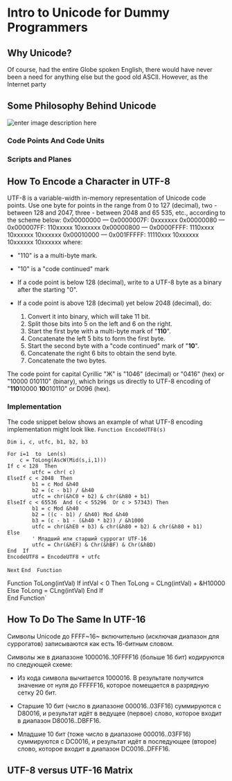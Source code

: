 # Intro to Unicode for Dummy Programmers

## Why Unicode?

Of course, had the entire Globe spoken English, there would have never been a need for anything else but the good old ASCII. However, as the Internet party

## Some Philosophy Behind Unicode

![enter image description here](https://lh3.googleusercontent.com/driTrANKja0TwszTgvDmmmLzRCryfCI5TGAj11gkI_PfxbNG3JVqszY282WWRLYdndv4AZL68Q9Q)


### Code Points And Code Units

### Scripts and Planes

## How To Encode a Character in UTF-8 
UTF-8 is a variable-width in-memory representation of Unicode code points. Use one byte for points in the range from 0 to 127 (decimal), two - between 128 and 2047, three - between 2048 and 65 535, etc., according to the scheme below:
0x00000000 — 0x0000007F: 0xxxxxxx
0x00000080 — 0x000007FF: 110xxxxx 10xxxxxx
0x00000800 — 0x0000FFFF: 1110xxxx 10xxxxxx 10xxxxxx
0x00010000 — 0x001FFFFF: 11110xxx 10xxxxxx 10xxxxxx 10xxxxxx
where:
-  "110" is a a multi-byte mark.
-  "10" is a "code continued" mark



- If  a code point is below 128 (decimal), write to a UTF-8 byte as a binary after the starting "0".
- If a code point is above 128 (decimal) yet below 2048 (decimal), do:
	1. Convert it into binary, which will take 11 bit. 
	2. Split those bits into 5 on the left and 6 on the right. 
	3. Start the first byte with a multi-byte mark of "**110**".  
	4. Concatenate the left 5 bits to form the first byte. 
	5. Start the second byte with a "code continued" mark of "**10**". 
	6. Concatenate the right 6 bits to obtain the send byte. 
	7. Concatenate the two bytes.


The code point for capital Cyrillic "Ж" is "1046" (decimal) or "0416" (hex) or "10000 010110" (binary), which brings us directly to UTF-8 encoding of "**110**10000 **10**010110" or D096 (hex).

### Implementation
The code snippet below shows an example of what UTF-8 encoding implementation might look like.
    `Function EncodeUTF8(s)`
    
    Dim i, c, utfc, b1, b2, b3 
    
    For i=1  to  Len(s) 
	    c = ToLong(AscW(Mid(s,i,1))) 
    If c < 128  Then 
		    utfc = chr( c) 
    ElseIf c < 2048  Then 
		    b1 = c Mod &h40 
		    b2 = (c - b1) / &h40 
		    utfc = chr(&hC0 + b2) & chr(&h80 + b1) 
    ElseIf c < 65536  And (c < 55296  Or c > 57343) Then 
		    b1 = c Mod &h40 
		    b2 = ((c - b1) / &h40) Mod &h40 
		    b3 = (c - b1 - (&h40 * b2)) / &h1000 
		    utfc = chr(&hE0 + b3) & chr(&h80 + b2) & chr(&h80 + b1) 
    Else  
		    ' Младший или старший суррогат UTF-16 
		    utfc = Chr(&hEF) & Chr(&hBF) & Chr(&hBD) 
    End  If 
    EncodeUTF8 = EncodeUTF8 + utfc 
`Next`
`End  Function`

Function ToLong(intVal) 
    If intVal < 0  Then 
	    ToLong = CLng(intVal) + &H10000 
    Else 
	    ToLong = CLng(intVal) 
    End  If  
End  Function`

## How To Do The Same In UTF-16 

Символы Unicode до FFFF~16~  включительно (исключая диапазон для суррогатов) записываются как есть 16-битным словом.

Символы же в диапазоне 1000016..10FFFF16  (больше 16 бит) кодируются по следующей схеме:

-   Из кода символа вычитается 1000016. В результате получится значение от нуля до FFFFF16, которое помещается в разрядную сетку 20 бит.

-   Старшие 10 бит (число в диапазоне 000016..03FF16) суммируются с D80016, и результат идёт в ведущее (первое) слово, которое входит в диапазон  D80016..DBFF16.

-   Младшие 10 бит (тоже число в диапазоне 000016..03FF16) суммируются с DC0016, и результат идёт в последующее (второе) слово, которое входит в диапазон  DC0016..DFFF16.

## UTF-8 versus UTF-16 Matrix

<!--stackedit_data:
eyJoaXN0b3J5IjpbMTM4MjQxNTM2MCwxMDgyMjQ4OTc3LDczNz
U1MDQ1OSwyMDM4NjE1NzY0LDgxODM5OTMxOCwtNzc4NjM5OTks
OTI5OTY0MzM0LC0yMDE2Njg4ODg5LDE0MjIxMDc0OSw5ODg4Mj
U5NjQsLTE1ODg3OTY2Nl19
-->